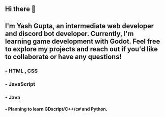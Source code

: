 ## Hi there 👋
## I'm Yash Gupta, an intermediate web developer and discord bot developer. Currently, I'm learning game development with Godot. Feel free to explore my projects and reach out if you'd like to collaborate or have any questions! 
### - HTML , CSS
### - JavaScript
### - Java
#### - Planning to learn GDscript/C++/c# and Python. 
